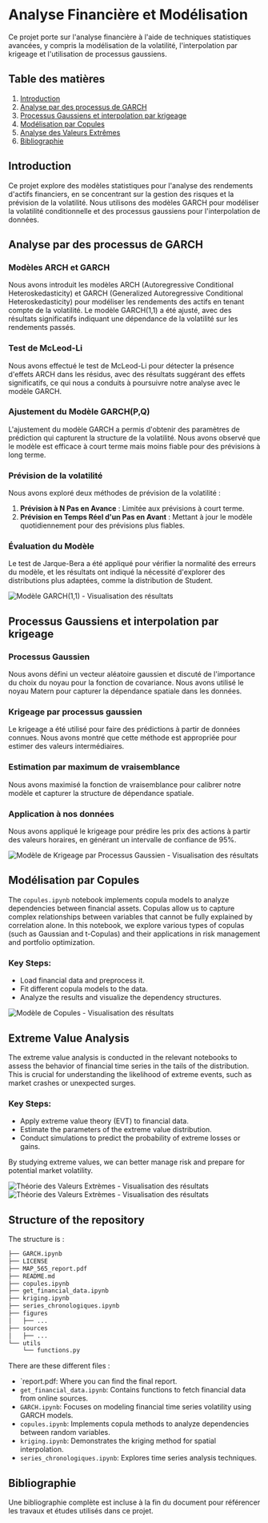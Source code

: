 # Analyse Financière et Modélisation

Ce projet porte sur l'analyse financière à l'aide de techniques statistiques avancées, y compris la modélisation de la volatilité, l'interpolation par krigeage et l'utilisation de processus gaussiens.

## Table des matières

1. [Introduction](#introduction)
2. [Analyse par des processus de GARCH](#analyse-par-des-processus-de-garch)
3. [Processus Gaussiens et interpolation par krigeage](#processus-gaussiens-et-interpolation-par-krigeage)
4. [Modélisation par Copules](#modélisation-par-copules)
5. [Analyse des Valeurs Extrêmes](#analyse-des-valeurs-extrêmes)
6. [Bibliographie](#bibliographie)

## Introduction

Ce projet explore des modèles statistiques pour l'analyse des rendements d'actifs financiers, en se concentrant sur la gestion des risques et la prévision de la volatilité. Nous utilisons des modèles GARCH pour modéliser la volatilité conditionnelle et des processus gaussiens pour l'interpolation de données.

## Analyse par des processus de GARCH

### Modèles ARCH et GARCH

Nous avons introduit les modèles ARCH (Autoregressive Conditional Heteroskedasticity) et GARCH (Generalized Autoregressive Conditional Heteroskedasticity) pour modéliser les rendements des actifs en tenant compte de la volatilité. Le modèle GARCH(1,1) a été ajusté, avec des résultats significatifs indiquant une dépendance de la volatilité sur les rendements passés.

### Test de McLeod-Li

Nous avons effectué le test de McLeod-Li pour détecter la présence d'effets ARCH dans les résidus, avec des résultats suggérant des effets significatifs, ce qui nous a conduits à poursuivre notre analyse avec le modèle GARCH.

### Ajustement du Modèle GARCH(P,Q)

L'ajustement du modèle GARCH a permis d'obtenir des paramètres de prédiction qui capturent la structure de la volatilité. Nous avons observé que le modèle est efficace à court terme mais moins fiable pour des prévisions à long terme.

### Prévision de la volatilité

Nous avons exploré deux méthodes de prévision de la volatilité :
1. **Prévision à N Pas en Avance** : Limitée aux prévisions à court terme.
2. **Prévision en Temps Réel d'un Pas en Avant** : Mettant à jour le modèle quotidiennement pour des prévisions plus fiables.

### Évaluation du Modèle

Le test de Jarque-Bera a été appliqué pour vérifier la normalité des erreurs du modèle, et les résultats ont indiqué la nécessité d'explorer des distributions plus adaptées, comme la distribution de Student.

![Modèle GARCH(1,1) - Visualisation des résultats](figures/GARCH.png)
## Processus Gaussiens et interpolation par krigeage

### Processus Gaussien

Nous avons défini un vecteur aléatoire gaussien et discuté de l'importance du choix du noyau pour la fonction de covariance. Nous avons utilisé le noyau Matern pour capturer la dépendance spatiale dans les données.

### Krigeage par processus gaussien

Le krigeage a été utilisé pour faire des prédictions à partir de données connues. Nous avons montré que cette méthode est appropriée pour estimer des valeurs intermédiaires.

### Estimation par maximum de vraisemblance

Nous avons maximisé la fonction de vraisemblance pour calibrer notre modèle et capturer la structure de dépendance spatiale.

### Application à nos données

Nous avons appliqué le krigeage pour prédire les prix des actions à partir des valeurs horaires, en générant un intervalle de confiance de 95%.

![Modèle de Krigeage par Processus Gaussien - Visualisation des résultats](figures/gaussianprocesses.png)

## Modélisation par Copules

The `copules.ipynb` notebook implements copula models to analyze dependencies between financial assets. Copulas allow us to capture complex relationships between variables that cannot be fully explained by correlation alone. In this notebook, we explore various types of copulas (such as Gaussian and t-Copulas) and their applications in risk management and portfolio optimization.

### Key Steps:
- Load financial data and preprocess it.
- Fit different copula models to the data.
- Analyze the results and visualize the dependency structures.

![Modèle de Copules - Visualisation des résultats](figures/copules.png)

## Extreme Value Analysis

The extreme value analysis is conducted in the relevant notebooks to assess the behavior of financial time series in the tails of the distribution. This is crucial for understanding the likelihood of extreme events, such as market crashes or unexpected surges.

### Key Steps:
- Apply extreme value theory (EVT) to financial data.
- Estimate the parameters of the extreme value distribution.
- Conduct simulations to predict the probability of extreme losses or gains.

By studying extreme values, we can better manage risk and prepare for potential market volatility.

![Théorie des Valeurs Extrèmes - Visualisation des résultats](figures/extremevalues1.png)
![Théorie des Valeurs Extrèmes - Visualisation des résultats](figures/extremevalues2.png)

## Structure of the repository 

The structure is :

```bash
├── GARCH.ipynb
├── LICENSE
├── MAP_565_report.pdf
├── README.md
├── copules.ipynb
├── get_financial_data.ipynb
├── kriging.ipynb
├── series_chronologiques.ipynb
├── figures
│   ├── ...
├── sources
│   ├── ...
└── utils
    └── functions.py
```

There are these different files : 
- `report.pdf: Where you can find the final report.
- `get_financial_data.ipynb`: Contains functions to fetch financial data from online sources.
- `GARCH.ipynb`: Focuses on modeling financial time series volatility using GARCH models.
- `copules.ipynb`: Implements copula methods to analyze dependencies between random variables.
- `kriging.ipynb`: Demonstrates the kriging method for spatial interpolation.
- `series_chronologiques.ipynb`: Explores time series analysis techniques.


## Bibliographie

Une bibliographie complète est incluse à la fin du document pour référencer les travaux et études utilisés dans ce projet.
